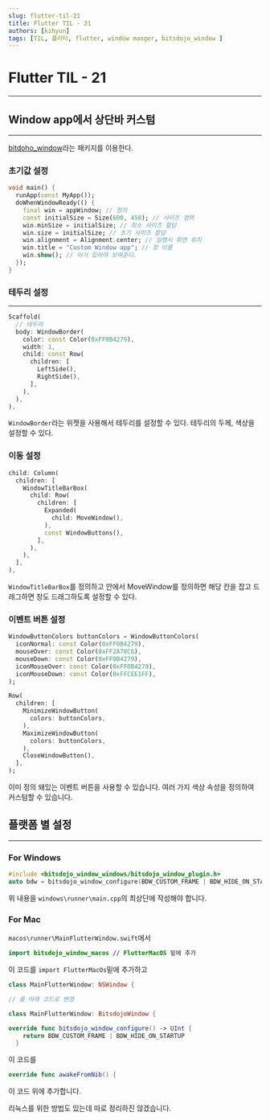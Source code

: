 ```yaml
---
slug: flutter-til-21
title: Flutter TIL - 21
authors: [kihyun]
tags: [TIL, 플러터, flutter, window manger, bitsdojo_window ]
---
```


# Flutter TIL - 21
---

## Window app에서 상단바 커스텀
---

[bitdoho_window](https://pub.dev/packages/bitsdojo_window)라는 패키지를 이용한다.

### 초기값 설정

```dart
void main() {
  runApp(const MyApp());
  doWhenWindowReady(() {
    final win = appWindow; // 정의
    const initialSize = Size(600, 450); // 사이즈 정의
    win.minSize = initialSize; // 최소 사이즈 할당
    win.size = initialSize; // 초기 사이즈 할당
    win.alignment = Alignment.center; // 실행시 화면 위치
    win.title = "Custom Window app"; // 창 이름
    win.show(); // 이거 있어야 보여준다.
  });
}
```

### 테두리 설정
---

```dart
Scaffold(
  // 테두리
  body: WindowBorder(
    color: const Color(0xFF0B4279),
    width: 1,
    child: const Row(
      children: [
        LeftSide(),
        RightSide(),
      ],
    ),
  ),
),
```

`WindowBorder`라는 위젯을 사용해서 테두리를 설정할 수 있다. 테두리의 두께, 색상을 설정할 수 있다.

### 이동 설정

```dart
child: Column(
  children: [
    WindowTitleBarBox(
      child: Row(
        children: [
          Expanded(
            child: MoveWindow(),
          ),
          const WindowButtons(),
        ],
      ),
    ),
  ],
),
```

`WindowTitleBarBox`를 정의하고 안에서 MoveWindow를 정의하면 해당 칸을 잡고 드래그하면 창도 드래그하도록 설정할 수 있다.

### 이벤트 버튼 설정

```dart
WindowButtonColors buttonColors = WindowButtonColors(
  iconNormal: const Color(0xFF0B4279),
  mouseOver: const Color(0xFF2A78C6),
  mouseDown: const Color(0xFF0B4279),
  iconMouseOver: const Color(0xFF0B4279),
  iconMouseDown: const Color(0xFFCEE1FF),
);

Row(
  children: [
    MinimizeWindowButton(
      colors: buttonColors,
    ),
    MaximizeWindowButton(
      colors: buttonColors,
    ),
    CloseWindowButton(),
  ],
);
```

이미 정의 돼있는 이벤트 버튼을 사용할 수 있습니다. 여러 가지 색상 속성을 정의하여 커스텀할 수 있습니다.

## 플랫폼 별 설정
---


### For Windows

```cpp
#include <bitsdojo_window_windows/bitsdojo_window_plugin.h>
auto bdw = bitsdojo_window_configure(BDW_CUSTOM_FRAME | BDW_HIDE_ON_STARTUP);
```

위 내용을 `windows\runner\main.cpp`의 최상단에 작성해야 합니다.

### For Mac

`macos\runner\MainFlutterWindow.swift`에서

```swift
import bitsdojo_window_macos // FlutterMacOS 밑에 추가
```

이 코드를 `import FlutterMacOs`밑에 추가하고

```swift
class MainFlutterWindow: NSWindow {

// 를 아래 코드로 변경

class MainFlutterWindow: BitsdojoWindow {
```

```swift
override func bitsdojo_window_configure() -> UInt {
    return BDW_CUSTOM_FRAME | BDW_HIDE_ON_STARTUP
  }
```

이 코드를

```swift
override func awakeFromNib() {
```

이 코드 위에 추가합니다.

리눅스를 위한 방법도 있는데 따로 정리하진 않겠습니다.